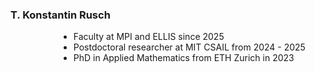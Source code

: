 ### T. Konstantin Rusch
<ul style="margin-left: 10%; padding-left: 10%;">
<li>Faculty at MPI and ELLIS since 2025</li>
  <li>Postdoctoral researcher at MIT CSAIL from 2024 - 2025</li>
  <li>PhD in Applied Mathematics from ETH Zurich in 2023</li>
